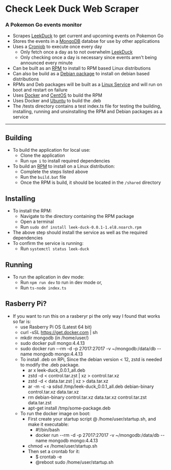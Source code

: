 # Check Leek Duck Web Scraper
### A Pokemon Go events monitor

- Scrapes [LeekDuck](https://leekduck.com) to get current and upcoming events on Pokemon Go
- Stores the events in a [MongoDB](https://en.wikipedia.org/wiki/MongoDB) databse for use by other applications
- Uses a [Cronjob](https://en.wikipedia.org/wiki/Cron) to execute once every day
    - Only fetch once a day as to not overwhelm [LeekDuck](https://leekduck.com)
    - Only checking once a day is necessary since events aren't being announced every minute
- Can be built as an [RPM](https://en.wikipedia.org/wiki/RPM_Package_Manager) to install to RPM based Linux distributions
- Can also be build as a [Debian package](https://en.wikipedia.org/wiki/Deb_(file_format)) to install on debian based distributions
- RPMs and Deb packages will be built as a [Linux Service](https://www.imaginelinux.com/service-in-linux/) and will run on boot and restart on failure
- Uses [Docker](https://aws.amazon.com/docker/) and [CentOS](https://www.redhat.com/en/topics/linux/what-is-centos) to build the RPM
- Uses Docker and [Ubuntu](https://en.wikipedia.org/wiki/Ubuntu) to build the .deb
- The /tests directory contains a test index.ts file for testing the building, installing, running and unsinstalling the RPM and Debian packages as a service

---

## Building
- To build the application for local use:
    - Clone the application
    - Run `npm i` to install required dependencies
- To build an [RPM](https://en.wikipedia.org/wiki/RPM_Package_Manager) to install on a Linux distribution:
    - Complete the steps listed above
    - Run the `build.bat` file
    - Once the RPM is build, it should be located in the `/shared` directory

## Installing
- To install the RPM:
    - Navigate to the directory containing the RPM package
    - Open a terminal
    - Run `sudo dnf install leek-duck-0.0.1-1.el8.noarch.rpm`
- The above step should install the service as well as the required dependencies
- To confirm the service is running:
    - Run `systemctl status leek-duck`

## Running
- To run the aplication in dev mode:
    - Run `npm run dev` to run in dev mode or,
    - Run `ts-node index.ts` 

## Rasberry Pi?
- If you want to run this on a rasberyr pi the only way I found that works so far is:
    - use Rasberry Pi OS (Latest 64 bit)
    - curl -sSL https://get.docker.com | sh
    - mkdir mongodb (in /home/user/)
    - sudo docker pull mongo:4.4.13
    - sudo docker run --rm -d -p 27017:27017 -v ~/mongodb:/data/db --name mongodb mongo:4.4.13
    - To install .deb on RPi, Since the debian version < 12, zstd is needed to modify the .deb package.
        - ar x leek-duck_0.0.1_all.deb
        - zstd -d < control.tar.zst | xz > control.tar.xz
        - zstd -d < data.tar.zst | xz > data.tar.xz
        - ar -m -c -a sdsd /tmp/leek-duck_0.0.1_all.deb debian-binary control.tar.xz data.tar.xz
        - rm debian-binary control.tar.xz data.tar.xz control.tar.zst data.tar.zst
        - apt-get install /tmp/some-package.deb
    - To run the docker image on boot: 
        - First create your startup script @ /home/user/startup.sh, and make it executable:
            - #!/bin/bash
            - docker run --rm -d -p 27017:27017 -v ~/mongodb:/data/db --name mongodb mongo:4.4.13
        - chmod +x /home/user/startup.sh
        - Then set a crontab for it:
            - $ crontab -e
            - @reboot sudo /home/user/startup.sh